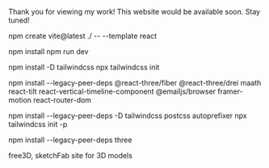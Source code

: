 Thank you for viewing my work! This website would be available soon. Stay tuned!

npm create vite@latest ./ -- --template react

npm install
npm run dev

npm install -D tailwindcss
npx tailwindcss init

npm install --legacy-peer-deps @react-three/fiber @react-three/drei maath react-tilt react-vertical-timeline-component @emailjs/browser framer-motion react-router-dom

npm install --legacy-peer-deps -D tailwindcss postcss autoprefixer
npx tailwindcss init -p

npm install --legacy-peer-deps three

free3D, sketchFab site for 3D models

